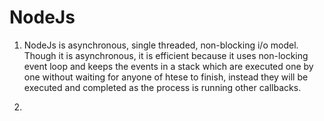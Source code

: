 # NodeJs

1. NodeJs is asynchronous, single threaded, non-blocking i/o model. Though it is asynchronous, it is efficient because it uses non-locking event loop and keeps the events in a stack which are executed one by one without waiting for anyone of htese to finish, instead they will be executed and completed as the process is running other callbacks.

2. 